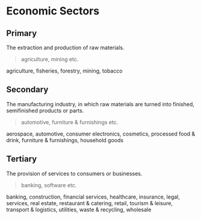 # Economic Sectors

## Primary

The extraction and production of raw materials.

> agriculture, mining etc.

agriculture, fisheries, forestry, mining, tobacco

## Secondary

The manufacturing industry, in which raw materials are turned into finished, semifinished products or parts.

> automotive, furniture & furnishings etc.

aerospace, automotive, consumer electronics, cosmetics, processed food & drink, furniture & furnishings, household goods

## Tertiary

The provision of services to consumers or businesses.

> banking, software etc.

banking, construction, financial services, healthcare, insurance, legal, services, real estate, restaurant & catering, retail, tourism & leisure, transport & logistics, utilities, waste & recycling, wholesale
